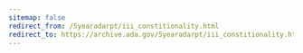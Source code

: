 ```yaml
---
sitemap: false 
redirect_from: /5yearadarpt/iii_constitionality.html 
redirect_to: https://archive.ada.gov/5yearadarpt/iii_constitionality.html 
---
```

